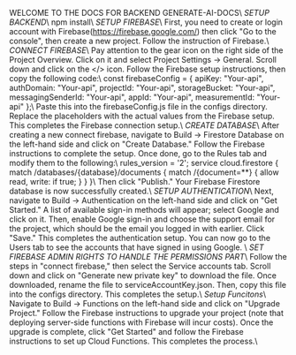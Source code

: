 WELCOME TO THE DOCS FOR BACKEND GENERATE-AI-DOCS\\
*SETUP BACKEND*\\
npm install\\
*SETUP FIREBASE*\\
First, you need to create or login account with Firebase(https://firebase.google.com/) then click "Go to the console", then create a new project. Follow the instruction of Firebase.\\
*CONNECT FIREBASE*\\
Pay attention to the gear icon on the right side of the Project Overview. Click on it and select Project Settings -> General. Scroll down and click on the </> icon. Follow the Firebase setup instructions, then copy the following code:\\
const firebaseConfig = {
  apiKey: "Your-api",
  authDomain: "Your-api",
  projectId: "Your-api",
  storageBucket: "Your-api",
  messagingSenderId: "Your-api",
  appId: "Your-api",
  measurementId: "Your-api"
};\\
Paste this into the firebaseConfig.js file in the configs directory. Replace the placeholders with the actual values from the Firebase setup. This completes the Firebase connection setup.\\
*CREATE DATABASE*\\
After creating a new connect firebase, navigate to Build -> Firestore Database on the left-hand side and click on "Create Database." Follow the Firebase instructions to complete the setup. Once done, go to the Rules tab and modify them to the following:\\
rules_version = '2';
service cloud.firestore {
  match /databases/{database}/documents {
    match /{document=**} {
      allow read, write: if true; 
    }
  }
}\\
Then click "Publish." Your Firebase Firestore database is now successfully created.\\
*SETUP AUTHENTICATION*\\
Next, navigate to Build -> Authentication on the left-hand side and click on "Get Started." A list of available sign-in methods will appear; select Google and click on it. Then, enable Google sign-in and choose the support email for the project, which should be the email you logged in with earlier. Click "Save." This completes the authentication setup. You can now go to the Users tab to see the accounts that have signed in using Google. \\
*SET FIREBASE ADMIN RIGHTS TO HANDLE THE PERMISSIONS PART*\\
Follow the steps in "connect firebase," then select the Service accounts tab. Scroll down and click on "Generate new private key" to download the file. Once downloaded, rename the file to serviceAccountKey.json. Then, copy this file into the configs directory. This completes the setup.\\
*Setup Funcitons*\\
Navigate to Build -> Functions on the left-hand side and click on "Upgrade Project." Follow the Firebase instructions to upgrade your project (note that deploying server-side functions with Firebase will incur costs). Once the upgrade is complete, click "Get Started" and follow the Firebase instructions to set up Cloud Functions. This completes the process.\\